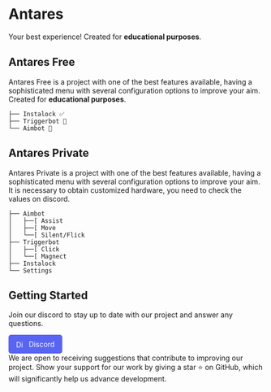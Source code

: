 # Antares

Your best experience!
Created for **educational purposes**.


## Antares Free

Antares Free is a project with one of the best features available, having a sophisticated menu with several configuration options to improve your aim.
Created for **educational purposes**.

```
├── Instalock ✅
├── Triggerbot 🫃
└── Aimbot 🫃
```

## Antares Private

Antares Private is a project with one of the best features available, having a sophisticated menu with several configuration options to improve your aim.
It is necessary to obtain customized hardware, you need to check the values on discord.

```
├── Aimbot
│   ├──[ Assist
│   ├──[ Move
│   └──[ Silent/Flick
├── Triggerbot
│   ├──[ Click
│   └──[ Magnect
├── Instalock
└── Settings
```

## Getting Started

Join our discord to stay up to date with our project and answer any questions.
<div>
    <a href="https://discord.gg/Z34hwhSPBk" style="text-decoration: none; color: white; background-color: #5865F2; padding: 10px 15px; border-radius: 5px; display: inline-flex; align-items: center;">
        <img src="https://www.svgrepo.com/show/353655/discord-icon.svg" alt="Discord" style="height: 15px; margin-right: 10px;">
        Discord
    </a>
</div>
We are open to receiving suggestions that contribute to improving our project. Show your support for our work by giving a star ⭐️ on GitHub, which will significantly help us advance development.
